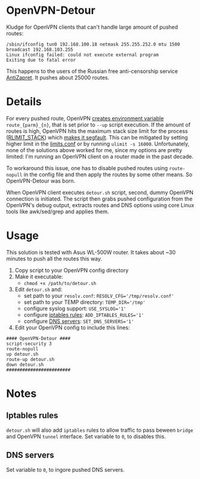 # OpenVPN-Detour
Kludge for OpenVPN clients that can't handle large amount of pushed routes:

```
/sbin/ifconfig tun0 192.168.100.18 netmask 255.255.252.0 mtu 1500 broadcast 192.168.103.255
Linux ifconfig failed: could not execute external program
Exiting due to fatal error
```

This happens to the users of the Russian free anti-censorship service [AntiZapret](https://antizapret.prostovpn.org/). It pushes about 25000 routes.

# Details

For every pushed route, OpenVPN [creates environment variable](https://community.openvpn.net/openvpn/wiki/Openvpn23ManPage#lbAU) `route_{parm}_{n}`, that is set prior to `--up` script execution. If the amount of routes is high, OpenVPN hits the maximum stack size limit for the process ([RLIMIT_STACK](http://www.delorie.com/gnu/docs/glibc/libc_448.html)) which [makes it segfault](https://twitter.com/ValdikSS/status/778695590997741568). This can be mitigated by setting higher limit in the [limits.conf](https://linux.die.net/man/5/limits.conf) or by running `ulimit -s 16000`. Unfortunately, none of the solutions above worked for me, since my options are pretty limited: I'm running an OpenVPN client on a router made in the past decade.

To workaround this issue, one has to disable pushed routes using `route-nopull` in the config file and then apply the routes by some other means. So OpenVPN-Detour was born.

When OpenVPN client executes `detour.sh` script, second, dummy OpenVPN connection is initiated. The script then grabs pushed configuration from the OpenVPN's debug output, extracts routes and DNS options using core Linux tools like awk/sed/grep and applies them.

# Usage

This solution is tested with Asus WL-500W router. It takes about ~30 minutes to push all the routes this way.

1. Copy script to your OpenVPN config directory
2. Make it executable:
	* `chmod +x /path/to/detour.sh`
3. Edit `detour.sh` and:
	* set path to your `resolv.conf`: `RESOLV_CFG='/tmp/resolv.conf'`
	* set path to your TEMP directory: `TEMP_DIR='/tmp'`
	* configure syslog support: `USE_SYSLOG='1'`
	* configure [iptables rules](#iptables-rules)</sup>: `ADD_IPTABLES_RULES='1'`
	* configure [DNS servers](#dns-servers): `SET_DNS_SERVERS='1'`
4. Edit your OpenVPN config to include this lines:

  ```
  #### OpenVPN-Detour ####
  script-security 3
  route-nopull
  up detour.sh
  route-up detour.sh
  down detour.sh
  ########################
```

# Notes

## Iptables rules
`detour.sh` will also add `iptables` rules to allow traffic to pass beween `bridge` and OpenVPN `tunnel` interface. Set variable to `0`, to disables this.

## DNS servers
Set variable to `0`, to ingore pushed DNS servers.
